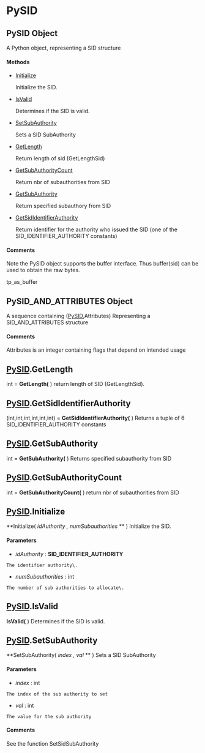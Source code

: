 # PySID

## PySID Object

A Python object, representing a SID structure

#### Methods


  - [Initialize](PySID.md#pysidinitialize)

    Initialize the SID\.&nbsp;

  - [IsValid](PySID.md#pysidisvalid)

    Determines if the SID is valid\.&nbsp;

  - [SetSubAuthority](PySID.md#pysidsetsubauthority)

    Sets a SID SubAuthority&nbsp;

  - [GetLength](PySID.md#pysidgetlength)

    Return length of sid \(GetLengthSid\)&nbsp;

  - [GetSubAuthorityCount](PySID.md#pysidgetsubauthoritycount)

    Return nbr of subauthorities from SID&nbsp;

  - [GetSubAuthority](PySID.md#pysidgetsubauthority)

    Return specified subauthory from SID&nbsp;

  - [GetSidIdentifierAuthority](PySID.md#pysidgetsididentifierauthority)

    Return identifier for the authority who issued the SID \(one of the SID\_IDENTIFIER\_AUTHORITY constants\)&nbsp;

#### Comments
Note the PySID object supports the buffer interface\.  Thus buffer\(sid\) can be used to obtain the raw bytes\. 

tp\_as\_buffer

## PySID\_AND\_ATTRIBUTES Object

A sequence containing \([PySID](#pysid),Attributes\) Representing a SID\_AND\_ATTRIBUTES structure

#### Comments
Attributes is an integer containing flags that depend on intended usage

## [PySID](#pysid)\.GetLength

int \= **GetLength\(** \)
return length of SID \(GetLengthSid\)\.

## [PySID](#pysid)\.GetSidIdentifierAuthority

\(int,int,int,int,int,int\) \= **GetSidIdentifierAuthority\(** \)
Returns a tuple of 6 SID\_IDENTIFIER\_AUTHORITY constants

## [PySID](#pysid)\.GetSubAuthority

int \= **GetSubAuthority\(** \)
Returns specified subauthority from SID

## [PySID](#pysid)\.GetSubAuthorityCount

int \= **GetSubAuthorityCount\(** \)
return nbr of subauthorities from SID

## [PySID](#pysid)\.Initialize

 **Initialize\( *idAuthority*  *, numSubauthorities* ** \)
Initialize the SID\.

#### Parameters


  -  *idAuthority* : **SID\_IDENTIFIER\_AUTHORITY** 

    The identifier authority\.

  -  *numSubauthorities* : int

    The number of sub authorities to allocate\.

## [PySID](#pysid)\.IsValid

 **IsValid\(** \)
Determines if the SID is valid\.

## [PySID](#pysid)\.SetSubAuthority

 **SetSubAuthority\( *index*  *, val* ** \)
Sets a SID SubAuthority

#### Parameters


  -  *index* : int

    The index of the sub authority to set

  -  *val* : int

    The value for the sub authority

#### Comments
See the function SetSidSubAuthority